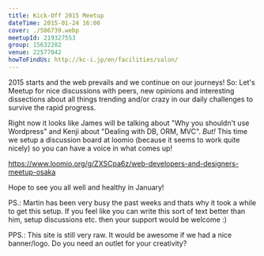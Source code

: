 ```yaml
---
title: Kick-Off 2015 Meetup
dateTime: 2015-01-24 16:00
cover: ./506739.webp
meetupId: 219327553
group: 15632202
venue: 22577042
howToFindUs: http://kc-i.jp/en/facilities/salon/
---
```


2015 starts and the web prevails and we continue on our journeys! So: Let's Meetup for nice discussions with peers, new opinions and interesting dissections about all things trending and/or crazy in our daily challenges to survive the rapid progress.

Right now it looks like James will be talking about "Why you shouldn't use Wordpress" and Kenji about "Dealing with DB, ORM, MVC". *But!* This time we setup a discussion board at loomio (because it seems to work quite nicely) so you can have a voice in what comes up!

https://www.loomio.org/g/ZXSCpa6z/web-developers-and-designers-meetup-osaka

Hope to see you all well and healthy in January!

PS.: Martin has been very busy the past weeks and thats why it took a while to get this setup. If you feel like you can write this sort of text better than him, setup discussions etc. then your support would be welcome :)

PPS.: This site is still very raw. It would be awesome if we had a nice banner/logo. Do you need an outlet for your creativity?
